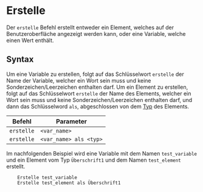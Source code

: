 # Erstelle

Der `erstelle` Befehl erstellt entweder ein Element, welches auf der Benutzeroberfläche angezeigt werden kann, oder eine
Variable, welche einen Wert enthält.

## Syntax

Um eine Variable zu erstellen, folgt auf das Schlüsselwort `erstelle` der Name der Variable, welcher ein Wort sein muss
und keine Sonderzeichen/Leerzeichen enthalten darf. Um ein Element zu erstellen, folgt auf das Schlüsselwort `erstelle`
der Name des Elements, welcher ein Wort sein muss und keine Sonderzeichen/Leerzeichen enthalten darf, und dann das
Schlüsselword `als`, abgeschlossen von dem [Typ](/docs/syntax/typen) des Elements.

| Befehl     | Parameter |
| ---------- | --------- |
| `erstelle` | `<var_name>` |
| `erstelle` | `<var_name> als <typ>` |

Im nachfolgenden Beispiel wird eine Variable mit dem Namen `test_variable` und ein Element vom Typ `Überschrift1` und dem Namen `test_element` erstellt.

```
    Erstelle test_variable
    Erstelle test_element als Überschrift1
```